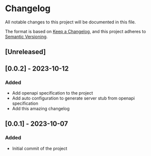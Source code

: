 # Changelog

All notable changes to this project will be documented in this file.

The format is based on [Keep a Changelog](https://keepachangelog.com/en/1.0.0/),
and this project adheres to [Semantic Versioning](https://semver.org/spec/v2.0.0.html).

## [Unreleased]

## [0.0.2] - 2023-10-12

### Added

- Add openapi specification to the project
- Add auto configuration to generate server stub from openapi specification
- Add this amazing changelog

## [0.0.1] - 2023-10-07

### Added

- Initial commit of the project